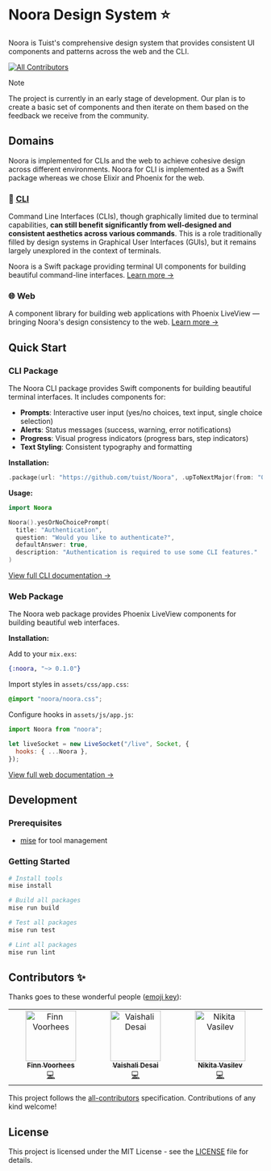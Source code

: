# Noora Design System ⭐️

Noora is Tuist's comprehensive design system that provides consistent UI components and patterns across the web and the CLI.

<!-- ALL-CONTRIBUTORS-BADGE:START - Do not remove or modify this section -->

[![All Contributors](https://img.shields.io/badge/all_contributors-3-orange.svg?style=flat-square)](#contributors-)

<!-- ALL-CONTRIBUTORS-BADGE:END -->

> [!NOTE]
> The project is currently in an early stage of development. Our plan is to create a basic set of components and then iterate on them based on the feedback we receive from the community.

## Domains

Noora is implemented for CLIs and the web to achieve cohesive design across different environments. Noora for CLI is implemented as a Swift package whereas we chose Elixir and Phoenix for the web.

### 📱 [CLI](https://noora.tuist.dev/)

Command Line Interfaces (CLIs), though graphically limited due to terminal capabilities, **can still benefit significantly from well-designed and consistent aesthetics across various commands**. This is a role traditionally filled by design systems in Graphical User Interfaces (GUIs), but it remains largely unexplored in the context of terminals.

Noora is a Swift package providing terminal UI components for building beautiful command-line interfaces. [Learn more →](./cli/README.md)

### 🌐 Web

A component library for building web applications with Phoenix LiveView — bringing Noora's design consistency to the web. [Learn more →](./web/README.md)

## Quick Start

### CLI Package

The Noora CLI package provides Swift components for building beautiful terminal interfaces. It includes components for:

- **Prompts**: Interactive user input (yes/no choices, text input, single choice selection)
- **Alerts**: Status messages (success, warning, error notifications)
- **Progress**: Visual progress indicators (progress bars, step indicators)
- **Text Styling**: Consistent typography and formatting

**Installation:**

```swift
.package(url: "https://github.com/tuist/Noora", .upToNextMajor(from: "0.15.0"))
```

**Usage:**

```swift
import Noora

Noora().yesOrNoChoicePrompt(
  title: "Authentication",
  question: "Would you like to authenticate?",
  defaultAnswer: true,
  description: "Authentication is required to use some CLI features."
)
```

[View full CLI documentation →](./cli/README.md)

### Web Package

The Noora web package provides Phoenix LiveView components for building beautiful web interfaces.

**Installation:**

Add to your `mix.exs`:
```elixir
{:noora, "~> 0.1.0"}
```

Import styles in `assets/css/app.css`:
```css
@import "noora/noora.css";
```

Configure hooks in `assets/js/app.js`:
```javascript
import Noora from "noora";

let liveSocket = new LiveSocket("/live", Socket, {
  hooks: { ...Noora },
});
```

[View full web documentation →](https://hexdocs.pm/noora/)

## Development

### Prerequisites

- [mise](https://mise.jdx.dev/) for tool management

### Getting Started

```bash
# Install tools
mise install

# Build all packages
mise run build

# Test all packages
mise run test

# Lint all packages
mise run lint
```

## Contributors ✨

Thanks goes to these wonderful people ([emoji key](https://allcontributors.org/docs/en/emoji-key)):

<!-- ALL-CONTRIBUTORS-LIST:START - Do not remove or modify this section -->
<!-- prettier-ignore-start -->
<!-- markdownlint-disable -->
<table>
  <tbody>
    <tr>
      <td align="center" valign="top" width="14.28%"><a href="https://finnvoorhees.com"><img src="https://avatars.githubusercontent.com/u/8284016?v=4?s=100" width="100px;" alt="Finn Voorhees"/><br /><sub><b>Finn Voorhees</b></sub></a><br /><a href="https://github.com/tuist/Noora/commits?author=finnvoor" title="Code">💻</a></td>
      <td align="center" valign="top" width="14.28%"><a href="https://github.com/VaishaliDesai"><img src="https://avatars.githubusercontent.com/u/16591961?v=4?s=100" width="100px;" alt="Vaishali Desai"/><br /><sub><b>Vaishali Desai</b></sub></a><br /><a href="https://github.com/tuist/Noora/commits?author=VaishaliDesai" title="Code">💻</a></td>
      <td align="center" valign="top" width="14.28%"><a href="https://nsvasilev.com"><img src="https://avatars.githubusercontent.com/u/17319991?v=4?s=100" width="100px;" alt="Nikita Vasilev"/><br /><sub><b>Nikita Vasilev</b></sub></a><br /><a href="https://github.com/tuist/Noora/commits?author=ns-vasilev" title="Code">💻</a></td>
    </tr>
  </tbody>
</table>

<!-- markdownlint-restore -->
<!-- prettier-ignore-end -->

<!-- ALL-CONTRIBUTORS-LIST:END -->

This project follows the [all-contributors](https://github.com/all-contributors/all-contributors) specification. Contributions of any kind welcome!

## License

This project is licensed under the MIT License - see the [LICENSE](LICENSE) file for details.
